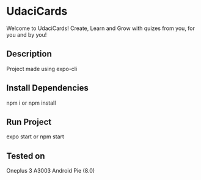 # UdaciCards
Welcome to UdaciCards! 
Create, Learn and Grow with quizes from you, for you and by you!

## Description
Project made using expo-cli

## Install Dependencies
npm i or npm install

## Run Project
expo start or npm start

## Tested on
Oneplus 3 A3003 Android Pie (8.0)